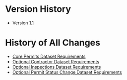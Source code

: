 # Version History

* Version [1.1](https://github.com/open-data-standards/permitdata.org/issues?q=milestone%3A%22Version+1.1%22)

# History of All Changes

* [Core Permits Dataset Requirements](https://github.com/open-data-standards/permitdata.org/wiki/Core-Permits-Dataset-Requirements/_history)
* [Optional Contractor Dataset Requirements](https://github.com/open-data-standards/permitdata.org/wiki/Optional-Contractor-Dataset-Requirements/_history)
* [Optional Inspections Dataset Requirements](https://github.com/open-data-standards/permitdata.org/wiki/Optional-Inspections-Dataset-Requirements/_history)
* [Optional Permit Status Change Dataset Requirements](https://github.com/open-data-standards/permitdata.org/wiki/Optional-Permit-Status-Change-Dataset-Requirements/_history)